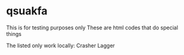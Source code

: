 # qsuakfa
This is for testing purposes only
These are html codes that do special things

The listed only work locally:
Crasher
Lagger

